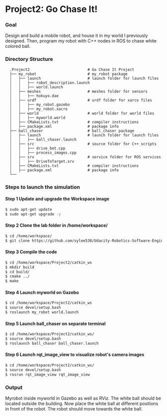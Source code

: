 # Project2: Go Chase It!

### Goal
Design and build a mobile robot, and house it in my world I previously designed. Then, program my robot with C++ nodes in ROS to chase white colored ball.

### Directory Structure
```
  .Project2                          # Go Chase It Project
  ├── my_robot                       # my_robot package                   
  │   ├── launch                     # launch folder for launch files   
  │   │   ├── robot_description.launch
  │   │   ├── world.launch
  │   ├── meshes                     # meshes folder for sensors
  │   │   ├── hokuyo.dae
  │   ├── urdf                       # urdf folder for xarco files
  │   │   ├── my_robot.gazebo
  │   │   ├── my_robot.xacro
  │   ├── world                      # world folder for world files
  │   │   ├── myworld.world
  │   ├── CMakeLists.txt             # compiler instructions
  │   ├── package.xml                # package info
  ├── ball_chaser                    # ball_chaser package                   
  │   ├── launch                     # launch folder for launch files   
  │   │   ├── ball_chaser.launch
  │   ├── src                        # source folder for C++ scripts
  │   │   ├── drive_bot.cpp
  │   │   ├── process_images.cpp
  │   ├── srv                        # service folder for ROS services
  │   │   ├── DriveToTarget.srv
  │   ├── CMakeLists.txt             # compiler instructions
  │   ├── package.xml                # package info                  
  └──                      
```

### Steps to launch the simulation

#### Step 1 Update and upgrade the Workspace image
```sh
$ sudo apt-get update
$ sudo apt-get upgrade -y
```

#### Step 2 Clone the lab folder in /home/workspace/
```sh
$ cd /home/workspace/
$ git clone https://github.com/sylee538/Udacity-Robotics-Software-Engineering.git
```

#### Step 3 Compile the code
```sh
$ cd /home/workspace/Project2/catkin_ws
$ mkdir build
$ cd build/
$ cmake ../
$ make
```

#### Step 4 Launch myworld on Gazebo
```sh
$ cd /home/workspace/Project2/catkin_ws
$ source devel/setup.bash
$ roslaunch my_robot world.launch
```

#### Step 5 Launch ball_chaser on separate terminal
```sh
$ cd /home/workspace/Project2/catkin_ws/
$ source devel/setup.bash
$ roslaunch ball_chaser ball_chaser.launch
```
#### Step 6 Launch rqt_image_view to visualize robot's camera images
```sh
$ cd /home/workspace/Project2/catkin_ws/
$ source devel/setup.bash
$ rosrun rqt_image_view rqt_image_view
```
### Output

Myrobot inside myworld in Gazebo as well as RViz. The white ball should be located outside the building. Now place the white ball at different positions in front of the robot. The robot should move towards the white ball.
